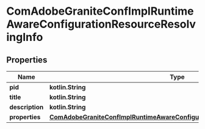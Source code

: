 
# ComAdobeGraniteConfImplRuntimeAwareConfigurationResourceResolvingInfo

## Properties
Name | Type | Description | Notes
------------ | ------------- | ------------- | -------------
**pid** | **kotlin.String** |  |  [optional]
**title** | **kotlin.String** |  |  [optional]
**description** | **kotlin.String** |  |  [optional]
**properties** | [**ComAdobeGraniteConfImplRuntimeAwareConfigurationResourceResolvingProperties**](ComAdobeGraniteConfImplRuntimeAwareConfigurationResourceResolvingProperties.md) |  |  [optional]



